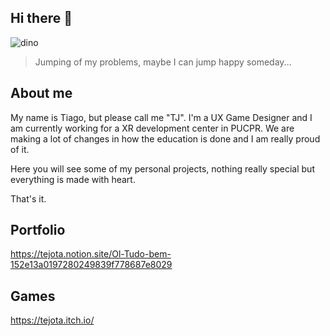 ## Hi there 👋

![dino](https://github.com/user-attachments/assets/066a4a13-0e30-46fe-a438-98848083ad8f)
> Jumping of my problems, maybe I can jump happy someday...

## About me
My name is Tiago, but please call me "TJ".
I'm a UX Game Designer and I am currently working for a XR development center in PUCPR.
We are making a lot of changes in how the education is done and I am really proud of it.

Here you will see some of my personal projects, nothing really special but everything is made with heart.

That's it.

## Portfolio
https://tejota.notion.site/Ol-Tudo-bem-152e13a0197280249839f778687e8029
 
## Games
https://tejota.itch.io/

